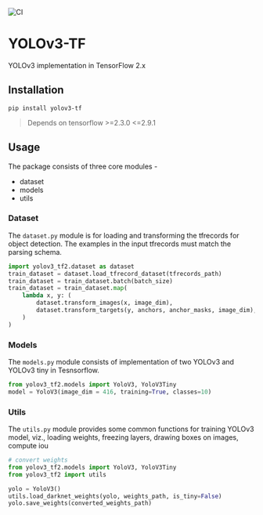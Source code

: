 ![CI](https://github.com/prp0x80/yolov3-tf2/actions/workflows/ci.yml/badge.svg?branch=develop?event=push)

# YOLOv3-TF

YOLOv3 implementation in TensorFlow 2.x

## Installation

```
pip install yolov3-tf
```

> Depends on tensorflow >=2.3.0 <=2.9.1

## Usage

The package consists of three core modules -

- dataset
- models
- utils

### Dataset

The `dataset.py` module is for loading and transforming the tfrecords for object detection. The examples in the input tfrecords must match the parsing schema.

```python
import yolov3_tf2.dataset as dataset
train_dataset = dataset.load_tfrecord_dataset(tfrecords_path)
train_dataset = train_dataset.batch(batch_size)
train_dataset = train_dataset.map(
    lambda x, y: (
        dataset.transform_images(x, image_dim),
        dataset.transform_targets(y, anchors, anchor_masks, image_dim),
    )
)
```

### Models

The `models.py` module consists of implementation of two YOLOv3 and YOLOv3 tiny in Tesnsorflow.

```python
from yolov3_tf2.models import YoloV3, YoloV3Tiny
model = YoloV3(image_dim = 416, training=True, classes=10)
```

### Utils

The `utils.py` module provides some common functions for training YOLOv3 model, viz., loading weights, freezing layers, drawing boxes on images, compute iou

```python
# convert weights 
from yolov3_tf2.models import YoloV3, YoloV3Tiny
from yolov3_tf2 import utils

yolo = YoloV3()
utils.load_darknet_weights(yolo, weights_path, is_tiny=False)
yolo.save_weights(converted_weights_path)
```